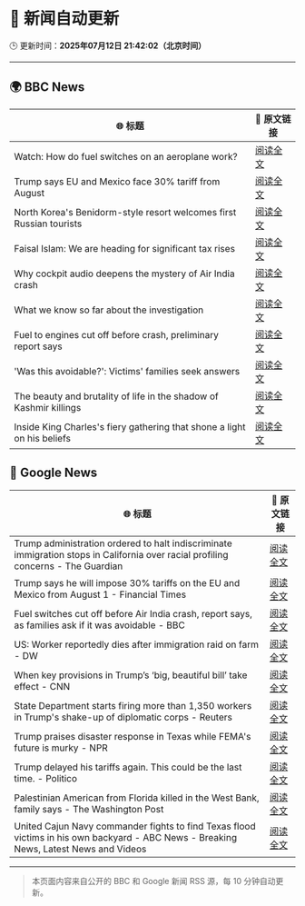 # 🧠 新闻自动更新

🕒 更新时间：**2025年07月12日 21:42:02（北京时间）**

---

## 🌍 BBC News

| 🌐 标题 | 🔗 原文链接 |
|--------|-------------|
| Watch: How do fuel switches  on an aeroplane work? | [阅读全文](https://www.bbc.com/news/videos/cx2vrdd5xkeo) |
| Trump says EU and Mexico face 30% tariff from August | [阅读全文](https://www.bbc.com/news/articles/cyvj13d9ylpo) |
| North Korea's Benidorm-style resort welcomes first Russian tourists | [阅读全文](https://www.bbc.com/news/articles/cwyrk588dlro) |
| Faisal Islam: We are heading for significant tax rises | [阅读全文](https://www.bbc.com/news/articles/c9dgn647nplo) |
| Why cockpit audio deepens the mystery of Air India crash | [阅读全文](https://www.bbc.com/news/articles/cx2gy78gpnqo) |
| What we know so far about the investigation | [阅读全文](https://www.bbc.com/news/articles/c5y5nq170z4o) |
| Fuel to engines cut off before crash, preliminary report says | [阅读全文](https://www.bbc.com/news/articles/c79qrez8gqlo) |
| 'Was this avoidable?': Victims' families seek answers | [阅读全文](https://www.bbc.com/news/articles/c5ylv04r1eyo) |
| The beauty and brutality of life in the shadow of Kashmir killings | [阅读全文](https://www.bbc.com/news/articles/cjrll874eg5o) |
| Inside King Charles's fiery gathering that shone a light on his beliefs | [阅读全文](https://www.bbc.com/news/articles/c0l4jppyjzjo) |

## 📰 Google News

| 🌐 标题 | 🔗 原文链接 |
|--------|-------------|
| Trump administration ordered to halt indiscriminate immigration stops in California over racial profiling concerns - The Guardian | [阅读全文](https://news.google.com/rss/articles/CBMi9AFBVV95cUxQQ2QtTHk1R1R3Ri0yRU9IRy1hbnhlTTVTM2kwMmF4OEhWcVRtdnk4aGpkRjEtNDRtc3NRVFFSbTduZFk4aXNwa1A5dHZzWVR5YjlQcmpJY1RrMUgtZkhyWUxjSk9hMFcwaWpjUS1BMEZwMmdiRFJPSWlpQ1c2UWw1NFJXcF9LYkl5SzdGNThURmtzNnJjS0g5QkYwYlc5V05ORUZRcW9WQjdmQ1czLURkVHpmbXp1WDNCUHZiNmdQM0RRQVBVaWVlMHFHQUgwejdkVXVZd0JEVnRVQWZkV0E2QU90eVF6VFJRQ1N0V19kUm1MMlNL?oc=5) |
| Trump says he will impose 30% tariffs on the EU and Mexico from August 1 - Financial Times | [阅读全文](https://news.google.com/rss/articles/CBMicEFVX3lxTE5WTlJmRGZ3YWVrYjRabFlEZmlFbFk2cTNVWDhYNFRvcllTanYyTjNZczB6WGg5cnV4ZmlxdmxBWVFQQ1BLb1diT01wYXFzcVd0WVU5M0t4R3V4N21PVGJHNXBkblJvM0FsUjY5VDcySGo?oc=5) |
| Fuel switches cut off before Air India crash, report says, as families ask if it was avoidable - BBC | [阅读全文](https://news.google.com/rss/articles/CBMiVEFVX3lxTE84S01aYno5TG9ta2o5S3Bka3VwVl92Mlk2VERNb25DOE41RnE5UVRka1ZHbHpTUWRDanFvY2FmZ29adFBDeUtOT2xPRDZkb3RIXzNBOA?oc=5) |
| US: Worker reportedly dies after immigration raid on farm - DW | [阅读全文](https://news.google.com/rss/articles/CBMikwFBVV95cUxQbUt1YzZSQ3hOaWlTanFQeUVKeVJTY0gyMnZRcnUtYVZ0bWxJUjFlOHZMa040eUprRXpFU2Q2UlRBSWZ4X3V1cGlTV3gxZXFZXzgwUjhZLUtqdGRCQS1mTVJqMVo5d1NSb3YwQkpCQzVzYUdsMVl0VS02X24yMXdkWWFYYU83WllYMjZqMFJhRUl1S3fSAZMBQVVfeXFMTkt4TkkzUzFjc3RxTXpXNkRSQlRaaVJXdGNnWFgweWk3SW43RzZlRU95WmJJMGNab01nNGJFOGNsb0RGUmt4N1h2NmFMOUg3WnBVLWVmakwwdFExRTBxMkxJS3cwVjQ3dVJic0tNMTFzMUx1YkZpMmFqaEFzNWxoME91Z3RrTVlDaXdhelBrYk92VExn?oc=5) |
| When key provisions in Trump’s ‘big, beautiful bill’ take effect - CNN | [阅读全文](https://news.google.com/rss/articles/CBMiekFVX3lxTE1MeFJaSnl1MmZWUFR5a1lYTnRMQ1Jwd1I3bWVya1dIcWpsMWNvU1JMRXhsaDVqVjR5RGlqeC1hRlp2aEZRNmszUGNNenRUdUpqU2hkZXhpRlFGUFQtQVJKcTN5UTJ0WVpPNzN4aFZKb0QwalNvbFpqZW130gF_QVVfeXFMUG16QUpfZkY1V0RpaTVtaDNYdHZudUdDamRGenUwdlM4SzFRaEJ1ekYwQzR3WmUtNUQ2WUVIY2FFeWdzeXh0TVJZb2lacWFRQmtzLVM3UnFHeTF3cGlxMjNNZTZSOEFoTTBGMFY3WElKOFVqd3BacUM5TGtkRVFWRQ?oc=5) |
| State Department starts firing more than 1,350 workers in Trump's shake-up of diplomatic corps - Reuters | [阅读全文](https://news.google.com/rss/articles/CBMixAFBVV95cUxPTjFMQlJ5NTAxekNsS0RFdzc1dWtucFUzOEtHaVI1QlVqRlFjRVNBV1FFQzFZVVlfaUxxZHFLV2hldEQwWDVGUFNUNHR6S1JCbXBfRnRqZGdMQ1dyUk5qbWlsMkM4UkpFajF4M3BGbHpMNW9oSUxMeXZrclZsU1RiVm9kN2ZfYVBmSEluamtnelJ0RkxXTDJzWDhiWnBSTm9zYy1JQ3Q4MDFtQjZsOTBlR1duZGdpZGJZRUJpT1ZGc1RpY2RP?oc=5) |
| Trump praises disaster response in Texas while FEMA's future is murky - NPR | [阅读全文](https://news.google.com/rss/articles/CBMid0FVX3lxTFBsd21yMmtkN2VrZHZsWGs0ZlFsYTRnenlGM0xHMk8zTXRjTlliejZFMV9KeWQyeU5LcWtWTGR4LUdkenBXWUwydTNvOU9XOUtFd1djNHoyOW9jdHppREVpeW4tM2Y1X3FSZGY3dC1kYXcxcUFrN1o4?oc=5) |
| Trump delayed his tariffs again. This could be the last time. - Politico | [阅读全文](https://news.google.com/rss/articles/CBMi4AFBVV95cUxOSnF6Nm0xOFJrYUlJUDhkRzhIVm8zLVNDTDRuZXdGVVp6cG1HQ2ZnLXo4bWM0azlCZng5ZmU3OU1uZm9WcFM3MGhRaTFsdkNsZkNKanFVNzFNNmk0R3JKd3p4Vi1MZGM0WXhEMlRFLXNvbmdSVVRlWDR4TFgxUWd2b1c3UW8tc2MybktfRW9YU1NiXzJVSjZ4RXdQa0IzeDVaQ054czVFTVpyTXFNeVF3em5hdVF1Z1RXb1RleXNfUVlJOGx2aF9sbFRoSlk3MW9zZnNtdENISzVZS0QyTU1Gcw?oc=5) |
| Palestinian American from Florida killed in the West Bank, family says - The Washington Post | [阅读全文](https://news.google.com/rss/articles/CBMilwFBVV95cUxQb2xpTGVQbWFvRzdIcF9RRUZ2bTg5bTVNd0ZJMkN6YnFrWjJZbG9NaklwRzVkUWgtRnBwSGdjNWliRXM5dHY4cEhuLXVsSkFGQnZNSC02UnpNR240UHVWVmp0N091aW44Umg2MmdZWTJabWRDRmRvcWsxaXhHXzFBSU1qUkt5YktSY0szeGszcHBxMy1qaDJV?oc=5) |
| United Cajun Navy commander fights to find Texas flood victims in his own backyard - ABC News - Breaking News, Latest News and Videos | [阅读全文](https://news.google.com/rss/articles/CBMinwFBVV95cUxNN2NuSDRVRERtT19xNGc0cVhlWVpGZ0NianFkLTM3dGxHak9LdjdXTU9nb0hVb2ZaWWlxQ3Q4N2xocXJPNGxlcWNxMGlsLWpVbXhPUFdPMnJzOWZOQXQyREo4ZXNyc0pCOVRIVUNYT0xpOXRKYWZ3X0xFck9UQmIySDZldjQ1TUlTalpGSDFuN1RsTGpUQW1UcTBGdWtlYVHSAaQBQVVfeXFMUEIyMms1RHZ0YzVCNmg1RjZiU05Qd3BZaXJpN3NpOUtDYjNyb09sN05SS0NQNGN4Nm51SXBwMWc5NlJFdG0xam16VkFiZU85ZjBET3ZQYnhZdC01cUdpSnlKLUx3S000aXBNbkJ5Q19mY2RXZzJDRUk2bER2WmhBWkM0TXNZZHlKU3pKQVBVeVU4ZTEyajhkbW9GdG5iZmNXb1lsUXM?oc=5) |

---
> 本页面内容来自公开的 BBC 和 Google 新闻 RSS 源，每 10 分钟自动更新。